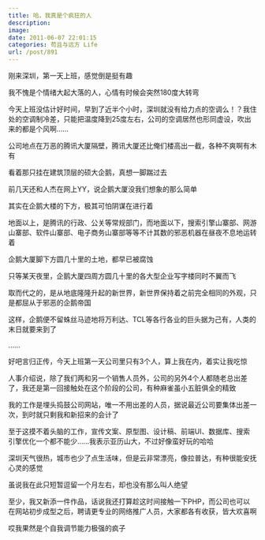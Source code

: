 ```yaml
---
title: 哈，我真是个疯狂的人
description: 
image: 
date: 2011-06-07 22:01:15
categories: 苟且与远方 Life
url: /post/891
---
```


刚来深圳，第一天上班，感觉倒是挺有趣

我不愧是个情绪大起大落的人，心情有时候会突然180度大转弯

今天上班没估计好时间，早到了近半个小时，深圳就没有给力点的空调么！？我住处的空调制冷差，只能把温度降到25度左右，公司的空调居然也形同虚设，吹出来的都是个风啊……

公司地点在万恶的腾讯大厦隔壁，腾讯大厦还比俺们楼高出一截，各种不爽啊有木有

看着那只挂在建筑顶层的硕大企鹅，真想一脚踹过去

前几天还和人杰在网上YY，说企鹅大厦没我们想象的那么简单

其实在企鹅大楼的下方，极其可怕阴谋在进行着

地面以上，是腾讯的行政、公关等常规部门，而地面以下，搜索引擎山寨部、网游山寨部、软件山寨部、电子商务山寨部等等不计其数的邪恶机器在昼夜不息地运转着

企鹅大厦脚下方圆几十里的土地，都早已被腐蚀

只等某天夜里，企鹅大厦四周方圆几十里的各大型企业写字楼同时不翼而飞

取而代之的，是从地底隆隆升起的新世界，新世界保持着之前完全相同的外观，只是都屈从于邪恶的企鹅帝国

这样，企鹅便不留蛛丝马迹地将万利达、TCL等各行各业的巨头据为己有，人类的末日就要来到了

……

好吧言归正传，今天上班第一天公司里只有3个人，算上我在内，着实让我吃惊

人事介绍说，除了我们两和另一个销售人员外，公司的另外4个人都随老总出差了，我还是第一回接触处在这个阶段的公司，有种麻雀虽小五脏俱全的精致

我的工作是埋头捣鼓公司网站，唯一不用出差的人员，据说最近公司要集体出差一次，到时就只剩我和新招来的会计了

至于这摸不着头脑的工作，宣传文案、原型图、设计稿、前端UI、数据库、搜索引擎优化一个都不能少……我表示亚历山大，不过好像蛮好玩的哈哈

深圳天气很热，城市也少了点生活味，但是云非常漂亮，像拉普达，有种很能安抚心灵的感觉

虽说我在此只短暂逗留一个月左右，却也没有那么叫人绝望

至少，我又新添一件作品，话说我还打算趁这时间接触一下PHP，而公司也可以在网站初步成型之后，聘请更专业的网络推广人员，大家都各有收获，皆大欢喜啊

哎我果然是个自我调节能力极强的疯子